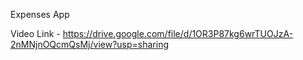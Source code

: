 Expenses App

Video Link - https://drive.google.com/file/d/1OR3P87kg6wrTUOJzA-2nMNjnOQcmQsMj/view?usp=sharing
